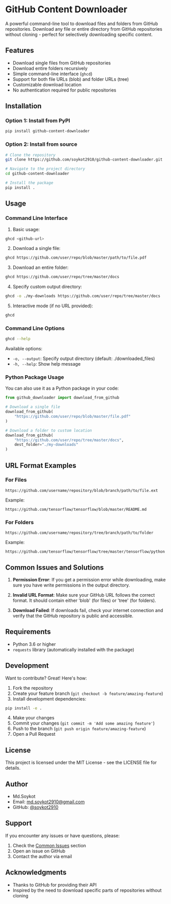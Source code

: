 # GitHub Content Downloader

A powerful command-line tool to download files and folders from GitHub repositories. Download any file or entire directory from GitHub repositories without cloning - perfect for selectively downloading specific content.

## Features

- Download single files from GitHub repositories
- Download entire folders recursively
- Simple command-line interface (`ghcd`)
- Support for both file URLs (blob) and folder URLs (tree)
- Customizable download location
- No authentication required for public repositories

## Installation

### Option 1: Install from PyPI

```bash
pip install github-content-downloader
```

### Option 2: Install from source

```bash
# Clone the repository
git clone https://github.com/soykot2910/github-content-downloader.git

# Navigate to the project directory
cd github-content-downloader

# Install the package
pip install .
```

## Usage

### Command Line Interface

1. Basic usage:
```bash
ghcd <github-url>
```

2. Download a single file:
```bash
ghcd https://github.com/user/repo/blob/master/path/to/file.pdf
```

3. Download an entire folder:
```bash
ghcd https://github.com/user/repo/tree/master/docs
```

4. Specify custom output directory:
```bash
ghcd -o ./my-downloads https://github.com/user/repo/tree/master/docs
```

5. Interactive mode (if no URL provided):
```bash
ghcd
```

### Command Line Options

```bash
ghcd --help
```

Available options:
- `-o, --output`: Specify output directory (default: ./downloaded_files)
- `-h, --help`: Show help message

### Python Package Usage

You can also use it as a Python package in your code:

```python
from github_downloader import download_from_github

# Download a single file
download_from_github(
    "https://github.com/user/repo/blob/master/file.pdf"
)

# Download a folder to custom location
download_from_github(
    "https://github.com/user/repo/tree/master/docs",
    dest_folder="./my-downloads"
)
```

## URL Format Examples

### For Files
```
https://github.com/username/repository/blob/branch/path/to/file.ext
```
Example:
```
https://github.com/tensorflow/tensorflow/blob/master/README.md
```

### For Folders
```
https://github.com/username/repository/tree/branch/path/to/folder
```
Example:
```
https://github.com/tensorflow/tensorflow/tree/master/tensorflow/python
```

## Common Issues and Solutions

1. **Permission Error**: If you get a permission error while downloading, make sure you have write permissions in the output directory.

2. **Invalid URL Format**: Make sure your GitHub URL follows the correct format. It should contain either 'blob' (for files) or 'tree' (for folders).

3. **Download Failed**: If downloads fail, check your internet connection and verify that the GitHub repository is public and accessible.

## Requirements

- Python 3.6 or higher
- `requests` library (automatically installed with the package)

## Development

Want to contribute? Great! Here's how:

1. Fork the repository
2. Create your feature branch (`git checkout -b feature/amazing-feature`)
3. Install development dependencies:
```bash
pip install -e .
```
4. Make your changes
5. Commit your changes (`git commit -m 'Add some amazing feature'`)
6. Push to the branch (`git push origin feature/amazing-feature`)
7. Open a Pull Request

## License

This project is licensed under the MIT License - see the LICENSE file for details.

## Author

- Md.Soykot
- Email: md.soykot2910@gmail.com
- GitHub: [@soykot2910](https://github.com/soykot2910)

## Support

If you encounter any issues or have questions, please:
1. Check the [Common Issues](#common-issues-and-solutions) section
2. Open an issue on GitHub
3. Contact the author via email

## Acknowledgments

- Thanks to GitHub for providing their API
- Inspired by the need to download specific parts of repositories without cloning